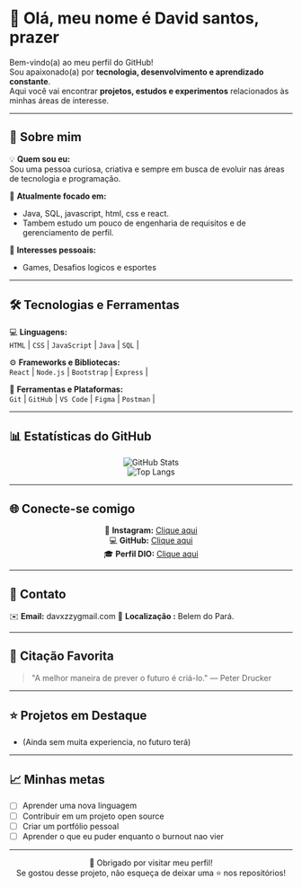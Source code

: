 # 👋 Olá, meu nome é David santos, prazer

Bem-vindo(a) ao meu perfil do GitHub!  
Sou apaixonado(a) por **tecnologia, desenvolvimento e aprendizado constante**.  
Aqui você vai encontrar **projetos, estudos e experimentos** relacionados às minhas áreas de interesse.

---

## 🚀 Sobre mim

💡 **Quem sou eu:**  
Sou uma pessoa curiosa, criativa e sempre em busca de evoluir nas áreas de tecnologia e programação.  

🎯 **Atualmente focado em:**  
- Java, SQL, javascript, html, css e react.  
- Tambem estudo um pouco de engenharia de requisitos e de gerenciamento de perfil.

💬 **Interesses pessoais:**  
- Games, Desafios logicos e esportes  

---

## 🛠️ Tecnologias e Ferramentas

💻 **Linguagens:**  
`HTML` | `CSS` | `JavaScript` | `Java`  | `SQL` |  

⚙️ **Frameworks e Bibliotecas:**  
`React` | `Node.js` | `Bootstrap` | `Express` | 

🧩 **Ferramentas e Plataformas:**  
`Git` | `GitHub` | `VS Code` | `Figma` | `Postman` | 

---

## 📊 Estatísticas do GitHub

<div align="center">

![GitHub Stats](https://github-readme-stats.vercel.app/api?username=David-Santosc&show_icons=true&theme=dracula)  
![Top Langs](https://github-readme-stats.vercel.app/api/top-langs/?username=David-Santosc&layout=compact&theme=tokyonight)


</div>

---

## 🌐 Conecte-se comigo

<div align="center">

📸 **Instagram:** [Clique aqui](https://www.instagram.com/davxz___/)  
💻 **GitHub:** [Clique aqui](https://github.com/David-Santosc)  
🎓 **Perfil DIO:** [Clique aqui](https://web.dio.me/users/davxzzy)  

</div>

---

## 💬 Contato

✉️ **Email:** davxzzygmail.com
📍 **Localização :** Belem do Pará.

---

## 🧠 Citação Favorita
> "A melhor maneira de prever o futuro é criá-lo." — Peter Drucker

---

## ⭐ Projetos em Destaque

- (Ainda sem muita experiencia, no futuro terá)

---

## 📈 Minhas metas

- [ ] Aprender uma nova linguagem  
- [ ] Contribuir em um projeto open source  
- [ ] Criar um portfólio pessoal  
- [ ] Aprender o que eu puder enquanto o burnout nao vier
---

<div align="center">

🧡 Obrigado por visitar meu perfil!  
Se gostou desse projeto, não esqueça de deixar uma ⭐ nos repositórios!

</div>
